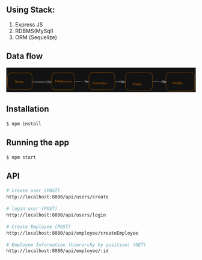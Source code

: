 ## Using Stack:

1. Express JS
2. RDBMS(MySql)
3. ORM (Sequelize)

## Data flow

![alt text](./assets/image.png)

## Installation

```bash
$ npm install
```

## Running the app

```bash
$ npm start
```

## API

```bash
# create user (POST)
http://localhost:8080/api/users/create
```

```bash
# login user (POST)
http://localhost:8080/api/users/login
```

```bash
# Create Employee (POST)
http://localhost:8080/api/employee/createEmployee
```

```bash
# Employee Information (hierarchy by position) (GET)
http://localhost:8080/api/employee/:id
```
